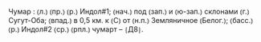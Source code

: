 ---
---

Чумар
: ⦅л.⦆ ⦅пр.⦆ ⦅р.⦆ Индол#1; ⦅нач.⦆ под ⦅зап.⦆ и ⦅ю-зап.⦆ склонами ⦅г.⦆ Сугут-Оба; ⦅впад.⦆ в 0,5 км. к ⦅С⦆ от ⦅н.п.⦆ Земляничное ⦅Белог.⦆; ⦅басс.⦆ ⦅р.⦆ Индол#2 ⦅ср.⦆ ⦅рпл.⦆ чумарт – ⦃Д8⦄.
